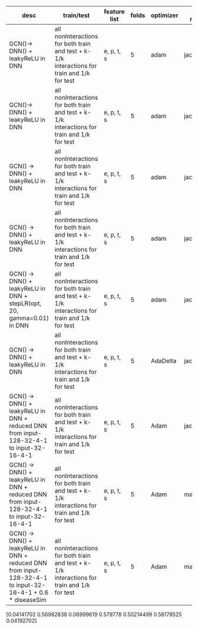 | desc | train/test | feature list | folds | optimizer | emb method | aggregation | batch size | epoch | dropout | LR | accuracy | auc | f1 | aupr | recall | specificity | precision | 
|-|-|-|-|-|-|-|-|-|-|-|-|-|-|-|-|-|-|
| GCN()-> DNN() + leakyReLU in DNN | all nonInteractions for both train and test + k-1/k interactions for train and 1/k for test| e, p, t, s | 5 | adam | jaccardGCN | sum | 64 | 100 | 0.4 | 0.0001 | 67.4% | 54.9% | 5.7% | 3.5% | 39.2% | 68.2% | 3.1% 
| GCN()-> DNN() + leakyReLU in DNN | all nonInteractions for both train and test + k-1/k interactions for train and 1/k for test | e, p, t, s | 5 | adam | jaccardGCN | sum | 64 | 100 | 0.4 | 0.0005 | 49.6% | 55.4% | 5.8% | 3.2% | 59.4% | 49.3% | 3.3%
| GCN() -> DNN() + leakyReLU in DNN | all nonInteractions for both train and test + k-1/k interactions for train and 1/k for test | e, p, t, s| 5 | adam | jaccardGCN | sum | 64 | 300 | 0.4 | 0.0005 | 26.2% | 50.5% | 5.1% | 2.9% | 79% | 24.8% | 2.6% 
| GCN() -> DNN() + leakyReLU in DNN | all nonInteractions for both train and test + k-1/k interactions for train and 1/k for test | e, p, t, s| 5 | adam | jaccard | sum | 64 | 100 | 0.4 | 0.0005 | 74.3% | 59.1% | 7.4% | 5.5% | 35.2% | 75.4% | 4.4% 
| GCN() -> DNN() + leakyReLU in DNN + stepLR(opt, 20, gamma=0.01) in DNN | all nonInteractions for both train and test + k-1/k interactions for train and 1/k for test | e, p, t, s| 5 | adam | jaccard | sum | 64 | 100 | 0.4 | 0.01 | 64.7% | 54.3% | 5.9% | 3.4% | 41.1% | 65.3% | 3.3% |
| GCN() -> DNN() + leakyReLU in DNN | all nonInteractions for both train and test + k-1/k interactions for train and 1/k for test | e, p, t, s| 5 | AdaDelta | jaccardGCN | sum | 64 | 100 | 0.4 | - | 2.5% | 50% | 4.9% | 100% | 0% | 2.5%
| GCN() -> DNN() + leakyReLU in DNN + reduced DNN from input-128-32-4-1 to input-32-16-4-1 | all nonInteractions for both train and test + k-1/k interactions for train and 1/k for test | e, p, t, s| 5 | Adam | jaccardGCN | sum | 64 | 100 | 0.4 | 0.0005 | 63.7% | 54.5% | 5.8% | 3.6% | 40.5% | 64.3% | 3.4% 
| GCN() -> DNN() + leakyReLU in DNN + reduced DNN from input-128-32-4-1 to input-32-16-4-1 | all nonInteractions for both train and test + k-1/k interactions for train and 1/k for test | e, p, t, s| 5 | Adam | matrix | conc | 64 | 100 | 0.4 | 0.0005 | 69.3% | 58.2% | 7.2% | 4.3% | 40% | 70% | 4.3%
| GCN() -> DNN() + leakyReLU in DNN + reduced DNN from input-128-32-4-1 to input-32-16-4-1 + 0.6 * diseaseSim | all nonInteractions for both train and test + k-1/k interactions for train and 1/k for test | e, p, t, s| 5 | Adam | matrix | conc | 64 | 100 | 0.4 | 0.0005 | 57.9% | 56.9% | 6.9% | 4.1% | 50.2% | 58.1% | 4.1% |

[0.04141702 0.56982838 0.06999619 0.579778   0.50214499 0.58178525 0.04192702]